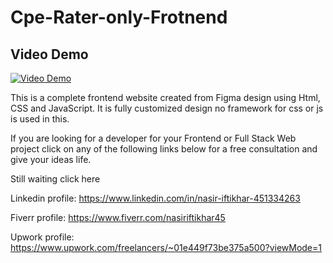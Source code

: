 # Cpe-Rater-only-Frotnend

## Video Demo

[![Video Demo](https://img.youtube.com/vi/VWvL9h48n08/0.jpg)](https://youtu.be/VWvL9h48n08)

This is a complete frontend website created from Figma design using Html, CSS and JavaScript. It is fully customized design no framework for css or js is used in this.

If you are looking for a developer for your Frontend or Full Stack Web project click on any of the following links below for a free consultation and give your ideas life.

Still waiting click here

Linkedin profile:
https://www.linkedin.com/in/nasir-iftikhar-451334263

Fiverr profile:
https://www.fiverr.com/nasiriftikhar45

Upwork profile:
https://www.upwork.com/freelancers/~01e449f73be375a500?viewMode=1
